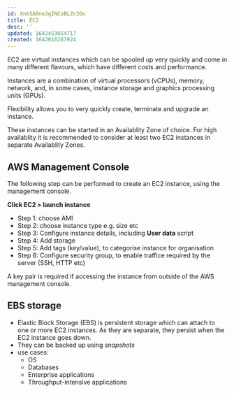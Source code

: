 ```yaml
---
id: Xnk5A8neJqINCoBLZn3Oo
title: EC2
desc: ''
updated: 1642453054717
created: 1642016207924
---
```


EC2 are virtual instances which can be spooled up very quickly and come in many different flavours, which have different costs and performance. 

Instances are a combination of virtual processors (vCPUs), memory, network, and, in some cases, instance storage and graphics processing units (GPUs).

Flexibility allows you to very quickly create, terminate and upgrade an instance. 

These instances can be started in an Availablity Zone of choice. For high availablity it is recommended to consider at least two EC2 instances in separate Availablity Zones. 

## AWS Management Console
The following step can be performed to create an EC2 instance, using the management console.

**Click EC2 > launch instance**

- Step 1: choose AMI
- Step 2: choose instance type e.g. size etc
- Step 3: Configure instance details, including **User data** script
- Step 4: Add storage
- Step 5: Add tags (key/value), to categorise instance for organisation
- Step 6: Configure security group, to enable traffice required by the server (SSH, HTTP etc)

A key pair is required if accessing the instance from outside of the AWS management console.

## EBS storage
- Elastic Block Storage (EBS) is persistent storage which can attach to one or more EC2 instances. As they are separate, they persist when the EC2 instance goes down. 
- They can be backed up using _snapshots_
- use cases:
    - OS
    - Databases
    - Enterprise applications
    - Throughput-intensive applications







